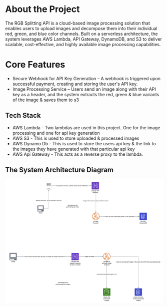 # About the Project

The RGB Splitting API is a cloud-based image processing solution that enables users to upload images and decompose them into their individual red, green, and blue color channels. Built on a serverless architecture, the system leverages AWS Lambda, API Gateway, DynamoDB, and S3 to deliver scalable, cost-effective, and highly available image processing capabilities.

# Core Features

- Secure Webhook for API Key Generation – A webhook is triggered upon successful payment, creating and storing the user's API key.
- Image Processing Service – Users send an image along with their API key as a header, and the system extracts the red, green & blue variants of the image & saves them to s3

## Tech Stack

- AWS Lambda - Two lambdas are used in this project. One for the image processing and one for api key generation
- AWS S3 - This is used to store uploaded & processed images
- AWS Dynamo Db - This is used to store the users api key & the link to the images they have generated with that particular api key
- AWS Api Gateway - This acts as a reverse proxy to the lambda.

## The System Architecture Diagram

![alt text](rgb_system_diagram.png)

